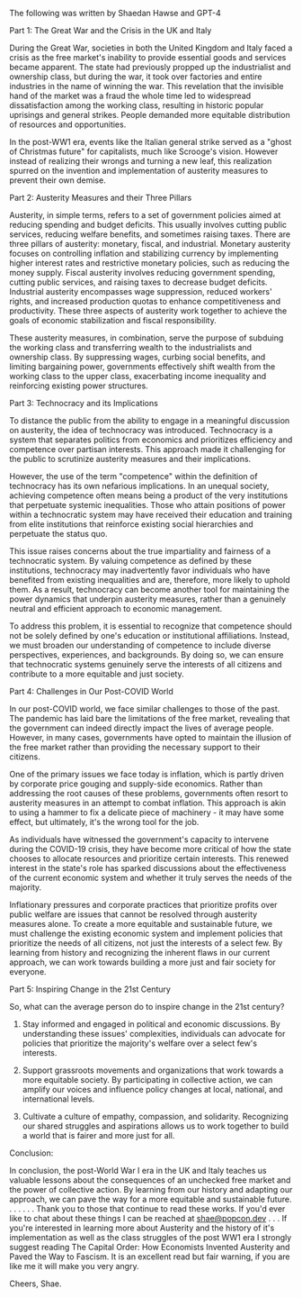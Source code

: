 The following was written by Shaedan Hawse and GPT-4

Part 1: The Great War and the Crisis in the UK and Italy

During the Great War, societies in both the United Kingdom and Italy faced a crisis as the free market's inability to provide essential goods and services became apparent. The state had previously propped up the industrialist and ownership class, but during the war, it took over factories and entire industries in the name of winning the war. This revelation that the invisible hand of the market was a fraud the whole time led to widespread dissatisfaction among the working class, resulting in historic popular uprisings and general strikes. People demanded more equitable distribution of resources and opportunities.

In the post-WW1 era, events like the Italian general strike served as a "ghost of Christmas future" for capitalists, much like Scrooge's vision. However  instead of realizing their wrongs and turning a new leaf, this realization spurred on the invention and implementation of austerity measures to prevent their own demise.

Part 2: Austerity Measures and their Three Pillars

Austerity, in simple terms, refers to a set of government policies aimed at reducing spending and budget deficits. This usually involves cutting public services, reducing welfare benefits, and sometimes raising taxes. There are three pillars of austerity: monetary, fiscal, and industrial. Monetary austerity focuses on controlling inflation and stabilizing currency by implementing higher interest rates and restrictive monetary policies, such as reducing the money supply. Fiscal austerity involves reducing government spending, cutting public services, and raising taxes to decrease budget deficits. Industrial austerity encompasses wage suppression, reduced workers' rights, and increased production quotas to enhance competitiveness and productivity. These three aspects of austerity work together to achieve the goals of economic stabilization and fiscal responsibility.

These austerity measures, in combination, serve the purpose of subduing the working class and transferring wealth to the industrialists and ownership class. By suppressing wages, curbing social benefits, and limiting bargaining power, governments effectively shift wealth from the working class to the upper class, exacerbating income inequality and reinforcing existing power structures.

Part 3: Technocracy and its Implications

To distance the public from the ability to engage in a meaningful discussion on austerity, the idea of technocracy was introduced. Technocracy is a system that separates politics from economics and prioritizes efficiency and competence over partisan interests. This approach made it challenging for the public to scrutinize austerity measures and their implications.

However, the use of the term "competence" within the definition of technocracy has its own nefarious implications. In an unequal society, achieving competence often means being a product of the very institutions that perpetuate systemic inequalities. Those who attain positions of power within a technocratic system may have received their education and training from elite institutions that reinforce existing social hierarchies and perpetuate the status quo.

This issue raises concerns about the true impartiality and fairness of a technocratic system. By valuing competence as defined by these institutions, technocracy may inadvertently favor individuals who have benefited from existing inequalities and are, therefore, more likely to uphold them. As a result, technocracy can become another tool for maintaining the power dynamics that underpin austerity measures, rather than a genuinely neutral and efficient approach to economic management.

To address this problem, it is essential to recognize that competence should not be solely defined by one's education or institutional affiliations. Instead, we must broaden our understanding of competence to include diverse perspectives, experiences, and backgrounds. By doing so, we can ensure that technocratic systems genuinely serve the interests of all citizens and contribute to a more equitable and just society.

Part 4: Challenges in Our Post-COVID World

In our post-COVID world, we face similar challenges to those of the past. The pandemic has laid bare the limitations of the free market, revealing that the government can indeed directly impact the lives of average people. However, in many cases, governments have opted to maintain the illusion of the free market rather than providing the necessary support to their citizens.

One of the primary issues we face today is inflation, which is partly driven by corporate price gouging and supply-side economics. Rather than addressing the root causes of these problems, governments often resort to austerity measures in an attempt to combat inflation. This approach is akin to using a hammer to fix a delicate piece of machinery - it may have some effect, but ultimately, it's the wrong tool for the job.

As individuals have witnessed the government's capacity to intervene during the COVID-19 crisis, they have become more critical of how the state chooses to allocate resources and prioritize certain interests. This renewed interest in the state's role has sparked discussions about the effectiveness of the current economic system and whether it truly serves the needs of the majority.

Inflationary pressures and corporate practices that prioritize profits over public welfare are issues that cannot be resolved through austerity measures alone. To create a more equitable and sustainable future, we must challenge the existing economic system and implement policies that prioritize the needs of all citizens, not just the interests of a select few. By learning from history and recognizing the inherent flaws in our current approach, we can work towards building a more just and fair society for everyone.

Part 5: Inspiring Change in the 21st Century

So, what can the average person do to inspire change in the 21st century?

1. Stay informed and engaged in political and economic discussions. By understanding these issues' complexities, individuals can advocate for policies that prioritize the majority's welfare over a select few's interests.

2. Support grassroots movements and organizations that work towards a more equitable society. By participating in collective action, we can amplify our voices and influence policy changes at local, national, and international levels.

3. Cultivate a culture of empathy, compassion, and solidarity. Recognizing our shared struggles and aspirations allows us to work together to build a world that is fairer and more just for all.

Conclusion:

In conclusion, the post-World War I era in the UK and Italy teaches us valuable lessons about the consequences of an unchecked free market and the power of collective action. By learning from our history and adapting our approach, we can pave the way for a more equitable and sustainable future.
.
.
.
.
.
.
Thank you to those that continue to read these works. If you'd ever like to chat about these things I can be reached at shae@popcon.dev
.
.
.
If you're interested in learning more about Austerity and the history of it's implementation as well as the class struggles of the post WW1 era I strongly suggest reading The Capital Order: How Economists Invented Austerity and Paved the Way to Fascism. It is an excellent read but fair warning, if you are like me it will make you very angry.

Cheers,
Shae.